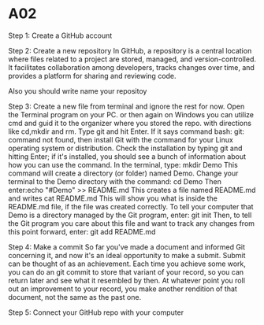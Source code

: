 # A02 
Step 1: Create a GitHub account

Step 2: Create a new repository
In GitHub, a repository is a central location where files related to a project are stored, managed, and version-controlled. It facilitates collaboration among developers, tracks changes over time, and provides a platform for sharing and reviewing code.

Also you should write name your repositoy

Step 3:
Create a new file from terminal and ignore the rest for now.
Open the Terminal program on your PC.
or then again on Windows you can utilize cmd and guid it to the organizer where you stored the repo.
with directions like cd,mkdir and rm.
Type git and hit Enter. If it says command bash: git: command not found, then install Git with the command for your Linux operating system or distribution. Check the installation by typing git and hitting Enter; if it's installed, you should see a bunch of information about how you can use the command.
In the terminal, type:
mkdir Demo This command will create a directory (or folder) named Demo.
Change your terminal to the Demo directory with the command:
cd Demo Then enter:echo "#Demo" >> README.md This creates a file named README.md and writes
cat README.md This will show you what is inside the README.md file, if the file was created correctly.
To tell your computer that Demo is a directory managed by the Git program, enter:
git init Then, to tell the Git program you care about this file and want to track any changes from this point forward, enter:
git add README.md

Step 4: Make a commit
So far you've made a document and informed Git concerning it, and now it's an ideal opportunity to make a submit. Submit can be thought of as an achievement. Each time you achieve some work, you can do an git commit to store that variant of your record, so you can return later and see what it resembled by then. At whatever point you roll out an improvement to your record, you make another rendition of that document, not the same as the past one.

Step 5: Connect your GitHub repo with your computer

